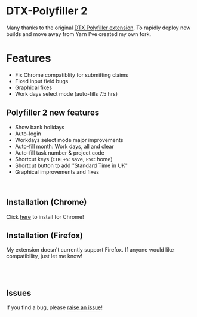 # DTX-Polyfiller 2
Many thanks to the original [DTX Polyfiller extension](https://github.com/Capgemini/dtx-polyfiller/). To rapidly deploy new builds and move away from Yarn I've created my own fork.

# Features
- Fix Chrome compatiblity for submitting claims 
- Fixed input field bugs
- Graphical fixes
- Work days select mode (auto-fills 7.5 hrs)

## Polyfiller 2 new features
- Show bank holidays
- Auto-login
- Workdays select mode major improvements
- Auto-fill month: Work days, all and clear
- Auto-fill task number & project code
- Shortcut keys (`CTRL+S`: save, `ESC`: home)
- Shortcut button to add "Standard Time in UK"
- Graphical improvements and fixes

<br />

## Installation (Chrome)
Click [here](https://chrome.google.com/webstore/detail/mbdlbjpimeeemdhkehileedfdemdlogk) to install for Chrome!

## Installation (Firefox)
My extension doesn't currently support Firefox. If anyone would like compatibility, just let me know!

<br />
<br />

## Issues
If you find a bug, please [raise an issue](../../issues)!
